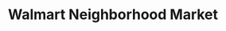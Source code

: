 ---
title: "Walmart Neighborhood Market"
url: /kingwood/walmart-neighborhood-market/
shop: supermarket
---